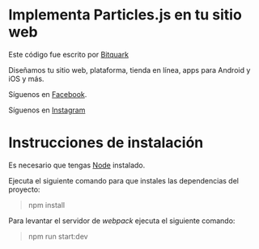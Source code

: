 # Implementa Particles.js en tu sitio web

Este código fue escrito por [Bitquark](https://bitquark.com.mx)

Diseñamos tu sitio web, plataforma, tienda en línea, apps para Android y iOS y más.

Síguenos en [Facebook](https://www.facebook.com/bitquark/).

Síguenos en [Instagram](https://www.instagram.com/bitquarktuxtla/)

# Instrucciones de instalación

Es necesario que tengas [Node](https://nodejs.org/es/) instalado.

Ejecuta el siguiente comando para que instales las dependencias del proyecto:

> npm install

Para levantar el servidor de _webpack_ ejecuta el siguiente comando:

> npm run start:dev
